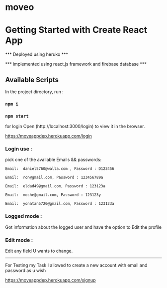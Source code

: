 # moveo
# Getting Started with Create React App

*** Deployed using heruko ***

*** implemented using react.js framework and firebase database ***

## Available Scripts

In the project directory, run : 

### `npm i` 

### `npm start`

for login
Open (http://localhost:3000/login) to view it in the browser.

https://moveappdep.herokuapp.com/login


### Login use :
pick one of the available Emails && passwords: 




	Email:  daniel5760@walla.com , Password : D123456
	
	Email:  ron@gmail.com, Password : 123456789a
	
	Email:  eldad49@gmail.com, Password : 123123a
	
	Email:  moshe@gmail.com, Password : 123123y
	
	Email:  yonatan5720@gmail.com, Password : 123123a
	
	


### Logged mode :
Got information about the logged user
and have the option to Edit the profile	

### Edit mode : 
Edit any field U wants to change.


--------------------------------------------------------------------------------------------------------------------------------------------------------------------------
For Testing my Task I allowed to create a new account with email and password as u wish

https://moveappdep.herokuapp.com/signup

